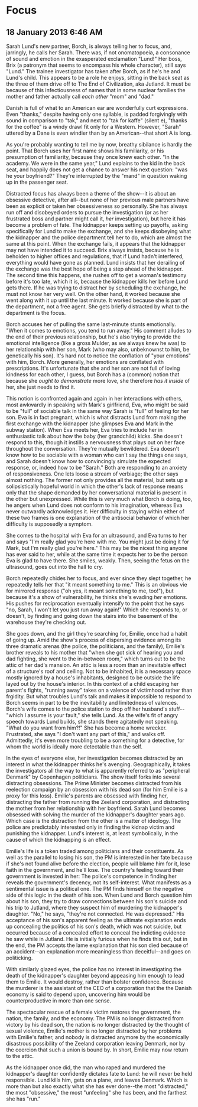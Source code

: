 # Focus
## 18 January 2013 6:46 AM

Sarah Lund's new partner, Borch, is always telling her to focus, and, jarringly, he calls her Sarah. There was, if not onomatopoeia, a consonance of sound and emotion in the exasperated exclamation "Lund!" Her boss, Brix (a patronym that seems to encompass his whole character), still says "Lund." The trainee investigator has taken after Borch, as if he's he and Lund's child. This appears to be a role he enjoys, sitting in the back seat as the three of them drive off to The End of Civilization, aka Jutland. It must be because of this infectiousness of names that in some nuclear families the mother and father actually call _each other_ "mom" and "dad."

Danish is full of what to an American ear are wonderfully curt expressions. Even "thanks," despite having only one syllable, is padded forgivingly with sound in comparison to "tak," and next to "tak for kaffe" (silent e), "thanks for the coffee" is a windy drawl fit only for a Western. However, "Sarah" uttered by a Dane is even windier than by an American--that short A is long.

As you're probably wanting to tell me by now, breathy sibilance is hardly the point. That Borch uses her first name shows his familiarity, or his presumption of familiarity, because they once knew each other. "In the academy. We were in the same year," Lund explains to the kid in the back seat, and happily does not get a chance to answer his next question: "was he your boyfriend?" They're interrupted by the "mand" in question waking up in the passenger seat.

Distracted focus has always been a theme of the show--it is about an obsessive detective, after all--but none of her previous male partners have been as explicit or taken her obsessiveness so personally. She has always run off and disobeyed orders to pursue the investigation (or as her frustrated boss and partner might call it, _her_ investigation), but here it has become a problem of fate. The kidnapper keeps setting up payoffs, asking specifically for Lund to make the exchange, and she keeps disobeying what the kidnapper and the police department tell her to do, which are almost the same at this point. When the exchange fails, it appears that the kidnapper may not have intended it to succeed. Brix always insists, because he is beholden to higher offices and regulations, that if Lund hadn't interfered, everything would have gone as planned. Lund insists that her derailing of the exchange was the best hope of being a step ahead of the kidnapper. The second time this happens, she rushes off to get a woman's testimony before it's too late, which it is, because the kidnapper kills her before Lund gets there. If he was trying to distract her by scheduling the exchange, he must not know her very well. On the other hand, it worked because she went along with it up until the last minute. It worked because she is part of the department, not a free agent. She gets briefly distracted by what to the department is the focus.

Borch accuses her of pulling the same last-minute stunts emotionally. "When it comes to emotions, you tend to run away." His comment alludes to the end of their previous relationship, but he's also trying to provide the emotional intelligence (like a gross Mulder, as we always knew he was) to her relationship with her son, Mark (who may also, unbeknownst to him, be genetically his son). It's hard not to notice the conflation of "your emotions" with him, Borch. More generally, her emotions are conflated with prescriptions. It's unfortunate that she and her son are not full of loving kindness for each other, I guess, but Borch has a (common) notion that because she _ought to demonstrate_ more love, she therefore _has it inside_ of her, she just needs to find it.

This notion is confronted again and again in her interactions with others, most awkwardly in speaking with Mark's girlfriend, Eva, who might be said to be "full" of sociable talk in the same way Sarah is "full" of feeling for her son. Eva is in fact pregnant, which is what distracts Lund from making the first exchange with the kidnapper (she glimpses Eva and Mark in the subway station). When Eva meets her, Eva tries to include her in enthusiastic talk about how the baby (her grandchild) kicks. She doesn't respond to this, though it instills a nervousness that plays out on her face throughout the conversation. They're mutually bewildered. Eva doesn't know how to be sociable with a woman who can't say the things one says, and Sarah doesn't know how to convincingly simulate the expected response, or, indeed how to be "Sarah." Both are responding to an anxiety of responsiveness. One lets loose a stream of verbiage; the other says almost nothing. The former not only provides all the material, but sets up a solipsistically hopeful world in which the other's lack of response means only that the shape demanded by her conversational material is present in the other but unexpressed. While this is very much what Borch is doing, too, he angers when Lund does not conform to his imagination, whereas Eva never outwardly acknowledges it. Her difficulty in staying within either of these two frames is one explanation of the antisocial behavior of which her difficulty is supposedly a symptom.

She comes to the hospital with Eva for an ultrasound, and Eva turns to her and says "I'm really glad you're here with me. You might just be doing it for Mark, but I'm really glad you're here." This may be the nicest thing anyone has ever said to her, while at the same time it expects her to be the person Eva is glad to have there. She smiles, weakly. Then, seeing the fetus on the ultrasound, goes out into the hall to cry.

Borch repeatedly chides her to focus, and ever since they slept together, he repeatedly tells her that "it meant something to me." This is an obvious vie for mirrored response ("oh yes, it meant something to me, too!"), but because it's a show of vulnerability, he thinks she's evading _her_ emotions. His pushes for reciprocation eventually intensify to the point that he says "no, Sarah, I won't let you just run away again!" Which she responds to, or doesn't, by finding and going down the stairs into the basement of the warehouse they're checking out.

She goes down, and the girl they're searching for, Emilie, once had a habit of going up. Amid the show's process of dispersing evidence among its three dramatic arenas (the police, the politicians, and the family), Emilie's brother reveals to his mother that "when she got sick of hearing you and dad fighting, she went to the in-between room," which turns out to be the attic of her dad's mansion. An attic is less a room than an inevitable effect of a structure's roof and ceiling. Not to be inhabited, it is a necessary space mostly ignored by a house's inhabitants, designed to be outside the life layed out by the house's interior. In this context of a child escaping her parent's fights, "running away" takes on a valence of victimhood rather than frgidity. But what troubles Lund's talk and makes it impossible to respond to Borch seems in part to be the inevitability and limitedness of valences. Borch's wife comes to the police station to drop off her husband's stuff--"which I assume is your fault," she tells Lund. As the wife's fit of angry speech towards Lund builds, she stands there agitatedly not speaking. "What do you want from him?!" She has become a home wrecker. Frustrated, she says "I don't want any part of this," and walks off. Admittedly, it's even more troubling to be a something for a detective, for whom the world is ideally more detectable than the self.

In the eyes of everyone else, her investigation becomes distracted by an interest in what the kidnapper thinks he's avenging. Geographically, it takes the investigators all the way to what is apparently referred to as "peripheral Denmark" by Copenhagen politicians. The show itself forks into several distracting obsessions. The Prime Minister becomes distracted from his reelection campaign by an obsession with his dead son (for him Emilie is a proxy for this loss). Emilie's parents are obsessed with finding her, distracting the father from running the Zeeland corporation, and distracting the mother from her relationship with her boyfriend. Sarah Lund becomes obsessed with solving the murder of the kidnapper's daughter years ago. Which case is the distraction from the other is a matter of ideology. The police are predictably interested only in finding the kidnap victim and punishing the kidnapper. Lund's interest is, at least symbolically, in the cause of which the kidnapping is an effect.

Emilie's life is a token traded among politicians and their constituents. As well as the parallel to losing his son, the PM is interested in her fate because if she's not found alive before the election, people will blame him for it, lose faith in the government, and he'll lose. The country's feeling toward their government is invested in her: The police's competence in finding her reveals the government's decency, not its self-interest. What manifests as a sentimental issue is a political one. The PM finds himself on the negative side of this logic in the death of his son. When Lund and Borch question him about his son, they try to draw connections between his son's suicide and his trip to Jutland, where they suspect him of murdering the kidnapper's daughter. "No," he says, "they're not connected. He was depressed." His acceptance of his son's apparent feeling as the ultimate explanation ends up concealing the politics of his son's death, which was not suicide, but occurred because of a concealed effort to conceal the indicting evidence he saw while in Jutland. He is initially furious when he finds this out, but in the end, the PM accepts the lame explanation that his son died because of an accident--an explanation more meaningless than deceitful--and goes on politicking.

With similarly glazed eyes, the police has no interest in investigating the death of the kidnapper's daughter beyond appeasing him enough to lead them to Emilie. It would destroy, rather than bolster confidence. Because the murderer is the assistant of the CEO of a corporation that the the Danish economy is said to depend upon, uncovering him would be counterproductive in more than one sense.

The spectacular rescue of a female victim restores the government, the nation, the family, and the economy. The PM is no longer distracted from victory by his dead son, the nation is no longer distracted by the thought of sexual violence, Emilie's mother is no longer distracted by her problems with Emilie's father, and nobody is distracted anymore by the economically disastrous possibility of the Zeeland corporation leaving Denmark, nor by the coercion that such a union is bound by. In short, Emilie may now return to the attic.

As the kidnapper once did, the man who raped and murdered the kidnapper's daughter confidently dictates fate to Lund: he will never be held responsible. Lund kills him, gets on a plane, and leaves Denmark. Which is more than but also exactly what she has ever done--the most "distracted," the most "obsessive," the most "unfeeling" she has been, and the farthest she has "run."